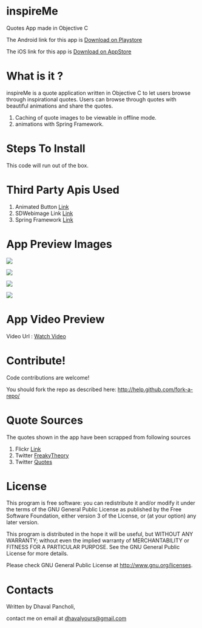 # inspireMe

Quotes App made in Objective C

The Android link for this app is  <a href="http://bit.ly/inspireMeAndroid" target="_blank">Download on Playstore</a>

The iOS link for this app is  <a href="http://bit.ly/inspireMeiOS" target="_blank">Download on AppStore</a>



# **What is it ?**

inspireMe is a quote application written in Objective C to let users browse through inspirational quotes. Users can browse through quotes with beautiful animations and share the quotes.

1. Caching of quote images to be viewable in offline mode.
2. animations with Spring Framework.


# **Steps To Install**

This code will run out of the box. 

# **Third Party Apis Used**

1. Animated Button    <a href="https://github.com/asaptf/ALAnimatedButtonWithMenu" target="_blank">Link</a>
2. SDWebimage Link    <a href="https://github.com/rs/SDWebImage" target="_blank">Link</a>
3. Spring Framework   <a href="https://github.com/MengTo/Spring" target="_blank">Link</a>



# **App Preview Images**

![](https://lh3.googleusercontent.com/hNh9eqvm9OYUxAPZkTzCg69AoU1X_CSVCdkD__nCwWalPotiU69LqnL2vq_i5F9rMw=h900-rw)

![](https://lh3.googleusercontent.com/bax2RhFArwvzN01T-O9jR0goH8_glzRIk8g4ZjrztRsOev5bXFp3BeBCBpQYucephH6D=h900-rw)

![](https://lh3.googleusercontent.com/9T8TbYqrhyrwEZBFi_eGtlxHA6DfsGvh8qHOS14uI4phRnpeqDl3l4NfhNOIsila8L4=h900-rw)

![](https://lh3.googleusercontent.com/lrOlwLiuPiDaT3f8UURyMP_TZu2HjhXri8TTTQ0m_xTLo15oMA6zdFK29ClXd9x27tg=h900-rw)

# **App Video Preview**
Video Url : <a href="https://youtu.be/Zb7grqfzDtw" target="_blank"> Watch Video</a>


# **Contribute!**

Code contributions are welcome!

You should fork the repo as described here: http://help.github.com/fork-a-repo/

# **Quote Sources**

The quotes shown in the app have been scrapped from following sources

1. Flickr <a href="http://www.flickr.com" target="_blank">Link</a>
2. Twitter <a href="https://twitter.com/FreakyTheory" target="_blank">FreakyTheory</a> 
3. Twitter <a href="https://twitter.com/quotes" target="_blank">Quotes</a> 


# **License**

This program is free software: you can redistribute it and/or modify it under the terms of the GNU General Public License as published by the Free Software Foundation, either version 3 of the License, or (at your option) any later version.

This program is distributed in the hope it will be useful, but WITHOUT ANY WARRANTY; without even the implied warranty of MERCHANTABILITY or FITNESS FOR A PARTICULAR PURPOSE. See the GNU General Public License for more details.

Please check GNU General Public License at http://www.gnu.org/licenses.


# **Contacts**

Written by Dhaval Pancholi,

contact me on email at <a href="mailto:dhavalyours@gmail.com" target="_blank">dhavalyours@gmail.com</a>

